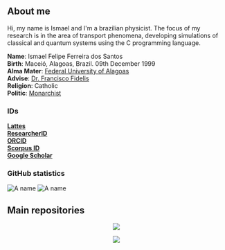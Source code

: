 <!---
ismaeldamiao/ismaeldamiao is a ✨ special ✨ repository because its `README.md` (this file) appears on your GitHub profile.
You can click the Preview link to take a look at your changes.
--->

## About me

Hi, my name is Ismael and I'm a brazilian physicist. The focus of my research is in the area of transport phenomena, developing simulations of classical and quantum systems using the C programming language.

**Name**: Ismael Felipe Ferreira dos Santos  
**Birth**: Maceió, Alagoas, Brazil. 09th December 1999  
**Alma Mater**: [Federal University of Alagoas](http://www.ufal.edu.br/ufal)  
**Advise**: [Dr. Francisco Fidelis](http://200.17.113.231/~fidelis)  
**Religion**: Catholic  
**Politic**: [Monarchist](https://monarquia.org.br/)

### IDs

[**Lattes**](http://lattes.cnpq.br/1281887099263383)  
[**ResearcherID**](https://publons.com/researcher/4644666/ismael-felipe-ferreira-dos-santos/)  
[**ORCID**](https://orcid.org/0000-0002-6652-9295)  
[**Scorpus ID**](https://www.scopus.com/authid/detail.uri?authorId=22979186900)  
[**Google Scholar**](https://scholar.google.com/citations?user=RktjGkgAAAAJ)

### GitHub statistics

![A name](https://github-readme-stats.vercel.app/api?username=ismaeldamiao&locale=en&show_icons=true&include_all_commits=true&count_private=true&theme=onedark)
![A name](https://github-readme-stats.vercel.app/api/top-langs/?username=ismaeldamiao&locale=en&langs_count=7&theme=onedark&layout=compact&exclude_repo=ismaeldamiao.github.io)

## Main repositories

<p align="center" >
  <a href="https://github.com/ismaeldamiao/libismael" >
    <img src="https://github-readme-stats.vercel.app/api/pin/?username=ismaeldamiao&locale=en&theme=onedark&repo=libism" />
  </a>
</p>
<p align="center" >
  <a href="https://github.com/ismaeldamiao/ismaeldamiao.github.io" >
    <img src="https://github-readme-stats.vercel.app/api/pin/?username=ismaeldamiao&locale=en&theme=onedark&repo=ismaeldamiao.github.io" />
  </a>
</p>

